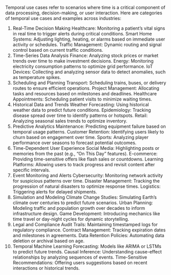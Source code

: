 Temporal use cases refer to scenarios where time is a critical component of data processing, decision-making, or user interaction. Here are categories of temporal use cases and examples across industries:

1. Real-Time Decision Making
Healthcare: Monitoring a patient’s vital signs in real time to trigger alerts during critical conditions.
Smart Home Systems: Adjusting lighting, heating, or alarms based on immediate user activity or schedules.
Traffic Management: Dynamic routing and signal control based on current traffic conditions.
2. Time-Series Data Analysis
Finance: Analyzing stock prices or market trends over time to make investment decisions.
Energy: Monitoring electricity consumption patterns to optimize grid performance.
IoT Devices: Collecting and analyzing sensor data to detect anomalies, such as temperature spikes.
3. Scheduling and Planning
Transport: Scheduling trains, buses, or delivery routes to ensure efficient operations.
Project Management: Allocating tasks and resources based on milestones and deadlines.
Healthcare Appointments: Scheduling patient visits to minimize waiting times.
4. Historical Data and Trends
Weather Forecasting: Using historical weather data to predict future conditions.
Epidemiology: Tracking disease spread over time to identify patterns or hotspots.
Retail: Analyzing seasonal sales trends to optimize inventory.
5. Predictive Analytics
Maintenance: Predicting equipment failure based on temporal usage patterns.
Customer Retention: Identifying users likely to churn based on engagement over time.
Sports: Analyzing player performance over seasons to forecast potential outcomes.
6. Time-Dependent User Experience
Social Media: Highlighting posts or memories from the past (e.g., “On This Day” features).
E-commerce: Providing time-sensitive offers like flash sales or countdowns.
Learning Platforms: Allowing users to track progress and revisit content after specific intervals.
7. Event Monitoring and Alerts
Cybersecurity: Monitoring network activity for suspicious patterns over time.
Disaster Management: Tracking the progression of natural disasters to optimize response times.
Logistics: Triggering alerts for delayed shipments.
8. Simulation and Modeling
Climate Change Studies: Simulating Earth’s climate over centuries to predict future scenarios.
Urban Planning: Modeling traffic and population growth over decades to inform infrastructure design.
Game Development: Introducing mechanics like time travel or day-night cycles for dynamic storytelling.
9. Legal and Compliance
Audit Trails: Maintaining timestamped logs for regulatory compliance.
Contract Management: Tracking expiration dates and milestones in agreements.
Data Retention Policies: Automating data deletion or archival based on age.
10. Temporal Machine Learning
Forecasting: Models like ARIMA or LSTMs to predict future trends.
Causal Inference: Understanding cause-effect relationships by analyzing sequences of events.
Time-Sensitive Recommendations: Offering users suggestions based on recent interactions or historical trends.

